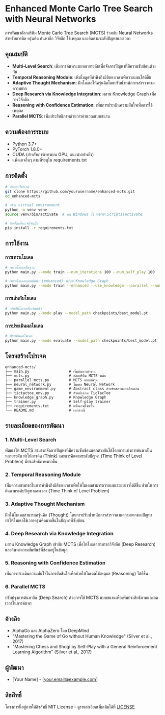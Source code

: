 # Enhanced Monte Carlo Tree Search with Neural Networks

การพัฒนาอัลกอริทึม Monte Carlo Tree Search (MCTS) ร่วมกับ Neural Networks สำหรับการคิด ครุ่นคิด ค้นหาลึก วิจัยลึก ใช้เหตุผล และคิดตามระดับปัญหาและเวลา

## คุณสมบัติ

- **Multi-Level Search**: เพิ่มการค้นหาแบบหลายระดับเพื่อจัดการปัญหาที่มีความซับซ้อนต่างกัน
- **Temporal Reasoning Module**: เพิ่มโมดูลที่คำนึงถึงมิติของเวลาเพื่อวางแผนได้ดีขึ้น
- **Adaptive Thought Mechanism**: ฝึกโมเดลให้ครุ่นคิดโดยปรับน้ำหนักการสำรวจตามความยาก
- **Deep Research via Knowledge Integration**: ผสาน Knowledge Graph เพื่อการวิจัยลึก
- **Reasoning with Confidence Estimation**: เพิ่มการประเมินความมั่นใจเพื่อการใช้เหตุผล
- **Parallel MCTS**: เพิ่มประสิทธิภาพด้วยการคำนวณแบบขนาน

## ความต้องการระบบ

- Python 3.7+
- PyTorch 1.8.0+
- CUDA (สำหรับการเทรนบน GPU, แนะนำอย่างยิ่ง)
- แพ็คเกจอื่นๆ ตามที่ระบุใน requirements.txt

## การติดตั้ง

```bash
# คัดลอกโปรเจค
git clone https://github.com/yourusername/enhanced-mcts.git
cd enhanced-mcts

# สร้าง virtual environment
python -m venv venv
source venv/bin/activate  # บน Windows ใช้ venv\Scripts\activate

# ติดตั้งแพ็คเกจที่จำเป็น
pip install -r requirements.txt
```

## การใช้งาน

### การเทรนโมเดล

```bash
# เทรนโมเดลพื้นฐาน
python main.py --mode train --num_iterations 100 --num_self_play 100

# เทรนโมเดลแบบพัฒนา (enhanced) พร้อม Knowledge Graph
python main.py --mode train --enhanced --use_knowledge --parallel --num_processes 4
```

### การเล่นกับโมเดล

```bash
# เล่นกับโมเดลที่เทรนแล้ว
python main.py --mode play --model_path checkpoints/best_model.pt
```

### การประเมินผลโมเดล

```bash
# ประเมินผลโมเดล
python main.py --mode evaluate --model_path checkpoints/best_model.pt
```

## โครงสร้างโปรเจค

```
enhanced-mcts/
├── main.py                  # เริ่มต้นการทำงาน
├── mcts.py                  # อัลกอริทึม MCTS หลัก
├── parallel_mcts.py         # MCTS แบบขนาน
├── neural_network.py        # โมเดล Neural Network
├── game_environment.py      # Abstract class สำหรับสภาพแวดล้อมเกม
├── tictactoe_env.py         # ตัวอย่างเกม TicTacToe
├── knowledge_graph.py       # Knowledge Graph
├── trainer.py               # Self-play trainer
├── requirements.txt         # แพ็คเกจที่จำเป็น
└── README.md                # เอกสารนี้
```

## รายละเอียดของการพัฒนา

### 1. Multi-Level Search
พัฒนาให้ MCTS สามารถจัดการปัญหาที่มีความซับซ้อนแตกต่างกันได้โดยการแบ่งการค้นหาเป็นหลายระดับ ทำให้การคิด (Think) และการคิดตามระดับปัญหา (Time Think of Level Problem) มีประสิทธิภาพมากขึ้น

### 2. Temporal Reasoning Module
เพิ่มความสามารถในการคำนึงถึงมิติของเวลาเพื่อให้โมเดลสามารถวางแผนระยะยาวได้ดีขึ้น ช่วยในการคิดตามระดับปัญหาและเวลา (Time Think of Level Problem)

### 3. Adaptive Thought Mechanism
ฝึกให้โมเดลสามารถครุ่นคิด (Thought) โดยการปรับน้ำหนักการสำรวจตามความยากของปัญหา ทำให้โมเดลใช้เวลาครุ่นคิดมากขึ้นในปัญหาที่ซับซ้อน

### 4. Deep Research via Knowledge Integration
ผสาน Knowledge Graph เข้ากับ MCTS เพื่อให้โมเดลสามารถวิจัยลึก (Deep Research) และค้นหาความสัมพันธ์ที่ซ่อนอยู่ในข้อมูล

### 5. Reasoning with Confidence Estimation
เพิ่มการประเมินความมั่นใจในการตัดสินใจเพื่อช่วยให้โมเดลใช้เหตุผล (Reasoning) ได้ดีขึ้น

### 6. Parallel MCTS
ปรับปรุงการค้นหาลึก (Deep Search) ด้วยการใช้ MCTS แบบขนานเพื่อเพิ่มประสิทธิภาพและลดเวลาในการค้นหา

## อ้างอิง

- AlphaGo และ AlphaZero โดย DeepMind
- "Mastering the Game of Go without Human Knowledge" (Silver et al., 2017)
- "Mastering Chess and Shogi by Self-Play with a General Reinforcement Learning Algorithm" (Silver et al., 2017)

## ผู้พัฒนา

- [Your Name] - [your.email@example.com]

## ลิขสิทธิ์

โครงการนี้อยู่ภายใต้ลิขสิทธิ์ MIT License - ดูรายละเอียดเพิ่มเติมได้ที่ [LICENSE](LICENSE) 